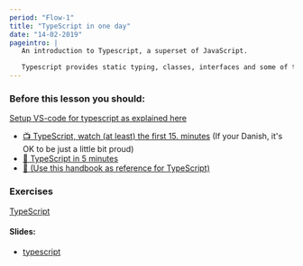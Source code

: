 ```yaml
---
period: "Flow-1"
title: "TypeScript in one day"
date: "14-02-2019"
pageintro: | 
   An introduction to Typescript, a superset of JavaScript.

   Typescript provides static typing, classes, interfaces and some of the newest ES-next features.
---
```


### Before this lesson you should:
[Setup VS-code for typescript as explained here](https://code.visualstudio.com/docs/typescript/typescript-tutorial)
<!--readings_begin-->
- [:tv: TypeScript, watch (at least) the first 15. minutes](https://www.youtube.com/watch?v=0ChtcZmb3dI) (If your Danish, it's OK to be just a little bit proud)
-  [:book: TypeScript in 5 minutes](https://www.typescriptlang.org/docs/home.html)
-  [:book: (Use this handbook as reference for TypeScript)](https://www.typescriptlang.org/docs/home.html)

<!--readings_end-->

### Exercises
<!--exercises_begin-->
[TypeScript](https://docs.google.com/document/d/1Lxg0SkcKzBkARM3nzS-82xHZfqgDECJA9blTbIjaJTQ/edit?usp=sharing)
<!--exercises_end-->

#### Slides: 
- [typescript](http://slides.mydemos.dk/typescript/typescript.html#1)
